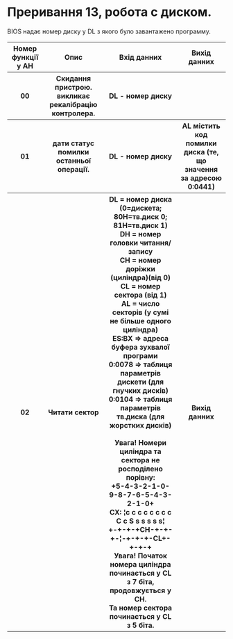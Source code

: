 # Преривання 13, робота с диском.

BIOS надає номер диску у DL з якого було завантажено программу.

<table>
  <tr>
    <th>Номер функції у AH</th>
    <th>Опис</th>
    <th>Вхід данних</th>
    <th>Вихід данних</th>
  </tr>
  <tr>
    <th>00</th>
    <th>Скидання пристрою. викликає рекалібрацію контролера.</th>
    <th>DL - номер диску</th>
    <th></th>
  </tr>
  <tr>
    <th>01</th>
    <th>дати статус помилки останньої операції.</th>
    <th>DL - номер диску</th>
    <th>AL містить код помилки диска (те, що значення за адресою 0:0441)</th>
  </tr>
  <tr>
    <th>02</th>
    <th>Читати сектор</th>
    <th>DL = номер диска (0=дискета; 80H=тв.диск 0; 81H=тв.диск 1)<br>
        DH = номер головки читання/запису<br>
        CH = номер доріжки (циліндра)(від 0)<br>
        CL = номер сектора (від 1)<br>
        AL = число секторів (у сумі не більше одного циліндра)<br>
        ES:BX => адреса буфера зухвалої програми<br>
        0:0078 => таблиця параметрів дискети (для гнучких дисків)<br>
        0:0104 => таблиця параметрів тв.диска (для жорстких дисків)<br>
<br>
        Увага! Номери циліндра та сектора не росподілено порівну: <br>
    +5-4-3-2-1-0-9-8-7-6-5-4-3-2-1-0+<br>
CX: ¦c c c c c c c c C c S s s s s s¦<br>
    +-+-+-+CH-+-+-+-¦-+-+-+-CL+-+-+-+<br>
                Увага! Початок номера циліндра починається у CL з 7 біта, продовжується у CH.<br>
                       Та номер сектора починається у CL з 5 біта.</th>
    <th>Вихід данних</th>
  </tr>
</table>

